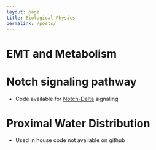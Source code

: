```yaml
---
layout: page
title: Biological Physics
permalink: /posts/
---
```



# EMT and Metabolism

# Notch signaling pathway
+ Code available for <a href="https://github.com/madgal/Stochastic-Notch-Patterns">Notch-Delta</a> signaling

# Proximal Water Distribution
+ Used in house code not available on github

